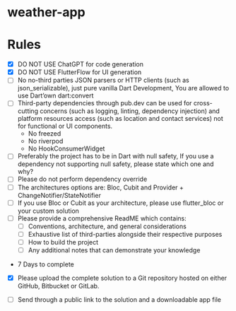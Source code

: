 # weather-app


# Rules

- [X] DO NOT USE ChatGPT for code generation
- [X] DO NOT USE FlutterFlow for UI generation
- [ ] No no-third parties JSON parsers or HTTP clients (such as json_serializable), just pure vanilla Dart Development, You are allowed to use Dart’own dart:convert
- [ ] Third-party dependencies through pub.dev can be used for cross-cutting concerns (such as logging, linting, dependency injection) and platform resources access (such as location and contact services) not for functional or UI components.
    * No freezed
    * No riverpod
    * No HookConsumerWidget
- [ ] Preferably the project has to be in Dart with null safety, If you use a dependency not supporting null safety, please state which one and why?
- [ ] Please do not perform dependency override
- [ ] The architectures options are: Bloc, Cubit and Provider + ChangeNotifier/StateNotifier
- [ ] If you use Bloc or Cubit as your architecture, please use flutter_bloc or your custom solution
- [ ] Please provide a comprehensive ReadME which contains:
    - [ ] Conventions, architecture, and general considerations
    - [ ] Exhaustive list of third-parties alongside their respective purposes
    - [ ] How to build the project
    - [ ] Any additional notes that can demonstrate your knowledge

* 7 Days to complete

- [X] Please upload the complete solution to a Git repository hosted on either GitHub, Bitbucket or GitLab.

- [ ] Send through a public link to the solution and a downloadable app file